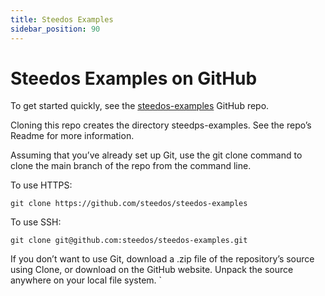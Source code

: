 ```yaml
---
title: Steedos Examples
sidebar_position: 90
---
```


# Steedos Examples on GitHub

To get started quickly, see the [steedos-examples](https://github.com/steedos/steedos-examples) GitHub repo.

Cloning this repo creates the directory steedps-examples. See the repo’s Readme for more information.

Assuming that you’ve already set up Git, use the git clone command to clone the main branch of the repo from the command line.

To use HTTPS:

```
git clone https://github.com/steedos/steedos-examples
```

To use SSH:

```
git clone git@github.com:steedos/steedos-examples.git
```

If you don’t want to use Git, download a .zip file of the repository’s source using Clone, or download on the GitHub website. Unpack the source anywhere on your local file system.
`